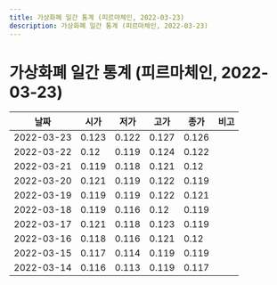 ```yaml
---
title: 가상화폐 일간 통계 (피르마체인, 2022-03-23)
description: 가상화폐 일간 통계 (피르마체인, 2022-03-23)
---
```


가상화폐 일간 통계 (피르마체인, 2022-03-23)
===

|날짜|시가|저가|고가|종가|비고|
|--|--|--|--|--|--|
|2022-03-23|0.123|0.122|0.127|0.126|    |
|2022-03-22|0.12|0.119|0.124|0.122|    |
|2022-03-21|0.119|0.118|0.121|0.12|    |
|2022-03-20|0.121|0.119|0.122|0.119|    |
|2022-03-19|0.119|0.119|0.122|0.121|    |
|2022-03-18|0.119|0.116|0.12|0.119|    |
|2022-03-17|0.121|0.118|0.123|0.119|    |
|2022-03-16|0.118|0.116|0.121|0.12|    |
|2022-03-15|0.117|0.114|0.119|0.119|    |
|2022-03-14|0.116|0.113|0.119|0.117|    |
